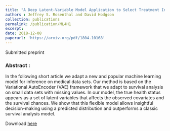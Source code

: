 ```yaml
---
title: "A Deep Latent-Variable Model Application to Select Treatment Intensity in Survival Analysis"
authors : Jeffrey S. Rosenthal and David Hodgson
collection: publications
permalink: /publication/ML4H1
excerpt: 
date: 2018-12-08
paperurl: 'https://arxiv.org/pdf/1804.10168'
---
```

Submitted preprint

### Abstract :

In the following short article we adapt a new and popular machine learning model for inference on medical data sets. Our method is based on the Variational AutoEncoder (VAE) framework that we adapt to survival analysis on small data sets with missing values. In our model, the true health status appears as a set of latent variables that affects the observed covariates and the survival chances. We show that this flexible model allows insightful decision-making using a predicted distribution and outperforms a classic survival analysis model.

Download [here](https://arxiv.org/pdf/1802.03418)
